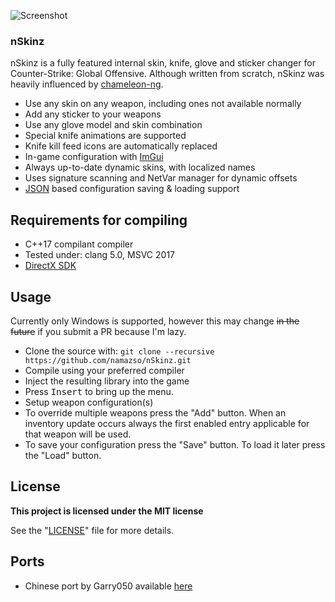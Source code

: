 ![Screenshot](http://i.imgur.com/KfnFQrX.jpg)

### nSkinz

nSkinz is a fully featured internal skin, knife, glove and sticker changer for Counter-Strike: Global Offensive.
Although written from scratch, nSkinz was heavily influenced by [chameleon-ng](https://github.com/emskye96/chameleon-ng).

* Use any skin on any weapon, including ones not available normally
* Add any sticker to your weapons
* Use any glove model and skin combination
* Special knife animations are supported
* Knife kill feed icons are automatically replaced
* In-game configuration with [ImGui](https://github.com/ocornut/imgui)
* Always up-to-date dynamic skins, with localized names
* Uses signature scanning and NetVar manager for dynamic offsets
* [JSON](https://github.com/nlohmann/json) based configuration saving & loading support

## Requirements for compiling

* C++17 compilant compiler
* Tested under: clang 5.0, MSVC 2017
* [DirectX SDK](https://www.microsoft.com/en-ca/download/details.aspx?id=6812)

## Usage

Currently only Windows is supported, however this may change ~~in the future~~ if you submit a PR because I'm lazy.

* Clone the source with:
```git clone --recursive https://github.com/namazso/nSkinz.git```
* Compile using your preferred compiler
* Inject the resulting library into the game
* Press <kbd>Insert</kbd> to bring up the menu.
* Setup weapon configuration(s)
* To override multiple weapons press the "Add" button. When an inventory update occurs always the first enabled entry applicable for that weapon will be used.
* To save your configuration press the "Save" button. To load it later press the "Load" button.

## License

**This project is licensed under the MIT license**

See the "[LICENSE](https://github.com/namazso/nSkinz/blob/master/LICENSE)" file for more details.

## Ports

* Chinese port by Garry050 available [here](https://github.com/Garry050/nSkinz/tree/zh-CN)

